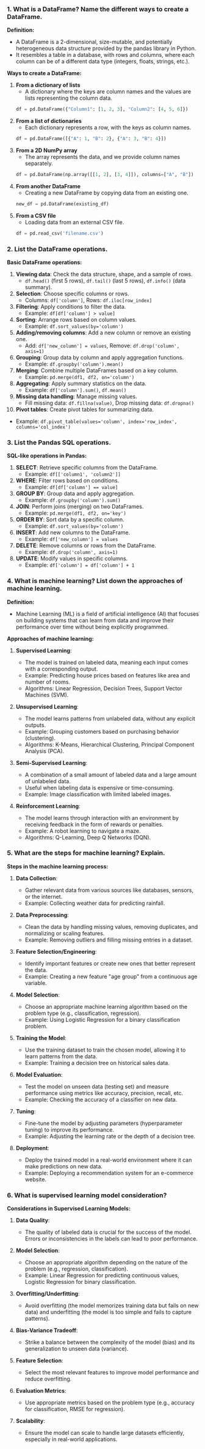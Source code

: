 ### 1. What is a DataFrame? Name the different ways to create a DataFrame.
**Definition:**
- A DataFrame is a 2-dimensional, size-mutable, and potentially heterogeneous data structure provided by the pandas library in Python.
- It resembles a table in a database, with rows and columns, where each column can be of a different data type (integers, floats, strings, etc.).

**Ways to create a DataFrame:**
1. **From a dictionary of lists**  
   - A dictionary where the keys are column names and the values are lists representing the column data.
   ```python
   df = pd.DataFrame({"Column1": [1, 2, 3], "Column2": [4, 5, 6]})
   ```
2. **From a list of dictionaries**  
   - Each dictionary represents a row, with the keys as column names.
   ```python
   df = pd.DataFrame([{"A": 1, "B": 2}, {"A": 3, "B": 4}])
   ```
3. **From a 2D NumPy array**  
   - The array represents the data, and we provide column names separately.
   ```python
   df = pd.DataFrame(np.array([[1, 2], [3, 4]]), columns=["A", "B"])
   ```
4. **From another DataFrame**  
   - Creating a new DataFrame by copying data from an existing one.
   ```python
   new_df = pd.DataFrame(existing_df)
   ```
5. **From a CSV file**  
   - Loading data from an external CSV file.
   ```python
   df = pd.read_csv('filename.csv')
   ```

### 2. List the DataFrame operations.

**Basic DataFrame operations:**
1. **Viewing data**: Check the data structure, shape, and a sample of rows.
   - `df.head()` (first 5 rows), `df.tail()` (last 5 rows), `df.info()` (data summary).
2. **Selection**: Choose specific columns or rows.
   - Columns: `df['column']`, Rows: `df.iloc[row_index]`
3. **Filtering**: Apply conditions to filter the data.
   - Example: `df[df['column'] > value]`
4. **Sorting**: Arrange rows based on column values.
   - Example: `df.sort_values(by='column')`
5. **Adding/removing columns**: Add a new column or remove an existing one.
   - Add: `df['new_column'] = values`, Remove: `df.drop('column', axis=1)`
6. **Grouping**: Group data by column and apply aggregation functions.
   - Example: `df.groupby('column').mean()`
7. **Merging**: Combine multiple DataFrames based on a key column.
   - Example: `pd.merge(df1, df2, on='column')`
8. **Aggregating**: Apply summary statistics on the data.
   - Example: `df['column'].sum()`, `df.mean()`
9. **Missing data handling**: Manage missing values.
   - Fill missing data: `df.fillna(value)`, Drop missing data: `df.dropna()`
10. **Pivot tables**: Create pivot tables for summarizing data.
   - Example: `df.pivot_table(values='column', index='row_index', columns='col_index')`

### 3. List the Pandas SQL operations.

**SQL-like operations in Pandas:**
1. **SELECT**: Retrieve specific columns from the DataFrame.
   - Example: `df[['column1', 'column2']]`
2. **WHERE**: Filter rows based on conditions.
   - Example: `df[df['column'] == value]`
3. **GROUP BY**: Group data and apply aggregation.
   - Example: `df.groupby('column').sum()`
4. **JOIN**: Perform joins (merging) on two DataFrames.
   - Example: `pd.merge(df1, df2, on='key')`
5. **ORDER BY**: Sort data by a specific column.
   - Example: `df.sort_values(by='column')`
6. **INSERT**: Add new columns to the DataFrame.
   - Example: `df['new_column'] = values`
7. **DELETE**: Remove columns or rows from the DataFrame.
   - Example: `df.drop('column', axis=1)`
8. **UPDATE**: Modify values in specific columns.
   - Example: `df['column'] = df['column'] + 1`

### 4. What is machine learning? List down the approaches of machine learning.

**Definition:**
- Machine Learning (ML) is a field of artificial intelligence (AI) that focuses on building systems that can learn from data and improve their performance over time without being explicitly programmed.

**Approaches of machine learning:**
1. **Supervised Learning**:
   - The model is trained on labeled data, meaning each input comes with a corresponding output.
   - Example: Predicting house prices based on features like area and number of rooms.
   - Algorithms: Linear Regression, Decision Trees, Support Vector Machines (SVM).
   
2. **Unsupervised Learning**:
   - The model learns patterns from unlabeled data, without any explicit outputs.
   - Example: Grouping customers based on purchasing behavior (clustering).
   - Algorithms: K-Means, Hierarchical Clustering, Principal Component Analysis (PCA).
   
3. **Semi-Supervised Learning**:
   - A combination of a small amount of labeled data and a large amount of unlabeled data.
   - Useful when labeling data is expensive or time-consuming.
   - Example: Image classification with limited labeled images.
   
4. **Reinforcement Learning**:
   - The model learns through interaction with an environment by receiving feedback in the form of rewards or penalties.
   - Example: A robot learning to navigate a maze.
   - Algorithms: Q-Learning, Deep Q Networks (DQN).

### 5. What are the steps for machine learning? Explain.

**Steps in the machine learning process:**
1. **Data Collection**:
   - Gather relevant data from various sources like databases, sensors, or the internet.
   - Example: Collecting weather data for predicting rainfall.
   
2. **Data Preprocessing**:
   - Clean the data by handling missing values, removing duplicates, and normalizing or scaling features.
   - Example: Removing outliers and filling missing entries in a dataset.
   
3. **Feature Selection/Engineering**:
   - Identify important features or create new ones that better represent the data.
   - Example: Creating a new feature "age group" from a continuous age variable.
   
4. **Model Selection**:
   - Choose an appropriate machine learning algorithm based on the problem type (e.g., classification, regression).
   - Example: Using Logistic Regression for a binary classification problem.
   
5. **Training the Model**:
   - Use the training dataset to train the chosen model, allowing it to learn patterns from the data.
   - Example: Training a decision tree on historical sales data.
   
6. **Model Evaluation**:
   - Test the model on unseen data (testing set) and measure performance using metrics like accuracy, precision, recall, etc.
   - Example: Checking the accuracy of a classifier on new data.
   
7. **Tuning**:
   - Fine-tune the model by adjusting parameters (hyperparameter tuning) to improve its performance.
   - Example: Adjusting the learning rate or the depth of a decision tree.
   
8. **Deployment**:
   - Deploy the trained model in a real-world environment where it can make predictions on new data.
   - Example: Deploying a recommendation system for an e-commerce website.

### 6. What is supervised learning model consideration?

**Considerations in Supervised Learning Models:**
1. **Data Quality**:
   - The quality of labeled data is crucial for the success of the model. Errors or inconsistencies in the labels can lead to poor performance.
   
2. **Model Selection**:
   - Choose an appropriate algorithm depending on the nature of the problem (e.g., regression, classification).
   - Example: Linear Regression for predicting continuous values, Logistic Regression for binary classification.

1. **Overfitting/Underfitting**:
   - Avoid overfitting (the model memorizes training data but fails on new data) and underfitting (the model is too simple and fails to capture patterns).
   
4. **Bias-Variance Tradeoff**:
   - Strike a balance between the complexity of the model (bias) and its generalization to unseen data (variance).
   
5. **Feature Selection**:
   - Select the most relevant features to improve model performance and reduce overfitting.
   
6. **Evaluation Metrics**:
   - Use appropriate metrics based on the problem type (e.g., accuracy for classification, RMSE for regression).
   
7. **Scalability**:
   - Ensure the model can scale to handle large datasets efficiently, especially in real-world applications.


